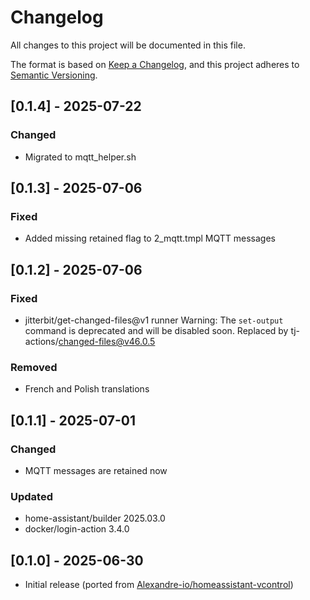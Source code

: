 <!-- https://developers.home-assistant.io/docs/add-ons/presentation#keeping-a-changelog -->
# Changelog

All changes to this project will be documented in this file.

The format is based on [Keep a Changelog](https://keepachangelog.com/en/1.0.0/),
and this project adheres to [Semantic Versioning](https://semver.org/spec/v2.0.0.html).

## [0.1.4] - 2025-07-22

### Changed
- Migrated to mqtt_helper.sh

## [0.1.3] - 2025-07-06

### Fixed
- Added missing retained flag to 2_mqtt.tmpl MQTT messages

## [0.1.2] - 2025-07-06

### Fixed
- jitterbit/get-changed-files@v1 runner Warning: The `set-output` command is deprecated and will be disabled soon. Replaced by tj-actions/changed-files@v46.0.5

### Removed
- French and Polish translations

## [0.1.1] - 2025-07-01

### Changed
- MQTT messages are retained now

### Updated
- home-assistant/builder 2025.03.0
- docker/login-action 3.4.0

## [0.1.0] - 2025-06-30

- Initial release (ported from [Alexandre-io/homeassistant-vcontrol](https://github.com/Alexandre-io/homeassistant-vcontrol))

